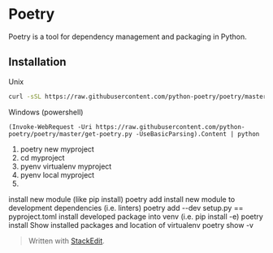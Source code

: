 # Poetry
Poetry is a tool for dependency management and packaging in Python.

## Installation
Unix
```bash
curl -sSL https://raw.githubusercontent.com/python-poetry/poetry/master/get-poetry.py | python
```
Windows (powershell)
```
(Invoke-WebRequest -Uri https://raw.githubusercontent.com/python-poetry/poetry/master/get-poetry.py -UseBasicParsing).Content | python
```

1. poetry new myproject
2. cd myproject
3. pyenv virtualenv myproject
4. pyenv local myproject
5. 

install new module (like pip install)
poetry add <package>
install new module to development dependencies (i.e. linters)
poetry add --dev <package>
setup.py == pyproject.toml
install developed package into venv (i.e. pip install -e)
 poetry install
 Show installed packages and location of virtualenv
 poetry show -v



> Written with [StackEdit](https://stackedit.io/).
<!--stackedit_data:
eyJoaXN0b3J5IjpbNzgzMDc0OTYsLTIwODgyNDA3MTQsMjEyNz
AzODk3MSwzMDU2NzUyMjYsLTE5MDQ1OTQ0MzBdfQ==
-->